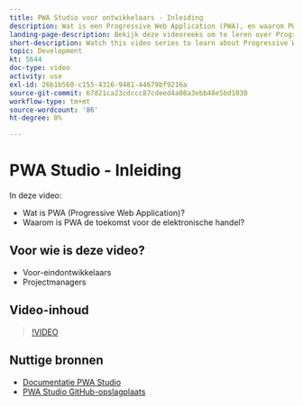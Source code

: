 ```yaml
---
title: PWA Studio voor ontwikkelaars - Inleiding
description: Wat is een Progressive Web Application (PWA), en waarom PWA Studio de toekomstige ​ is.
landing-page-description: Bekijk deze videoreeks om te leren over Progressive Webben Application (PWA) en waarom PWA Studio de toekomst is voor [!DNL Commerce] sites.
short-description: Watch this video series to learn about Progressive Web Applications (PWAs) and why PWA Studio is the future for [!DNL Commerce] sites.
topic: Development
kt: 5644
doc-type: video
activity: use
exl-id: 26b1b560-c155-4316-9481-44679bf9216a
source-git-commit: 67d21ca23cdccc87cdeed4a08a3ebb48e5bd1030
workflow-type: tm+mt
source-wordcount: '86'
ht-degree: 0%

---
```


# PWA Studio - Inleiding

In deze video:

- Wat is PWA (Progressive Web Application)?
- Waarom is PWA de toekomst voor de elektronische handel?

## Voor wie is deze video?

- Voor-eindontwikkelaars
- Projectmanagers

## Video-inhoud

>[!VIDEO](https://video.tv.adobe.com/v/35715?quality=12&learn=on)

## Nuttige bronnen

- [Documentatie PWA Studio](https://developer.adobe.com/commerce/pwa-studio/)
- [PWA Studio GitHub-opslagplaats](https://github.com/magento/pwa-studio)
